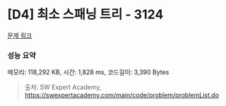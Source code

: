 # [D4] 최소 스패닝 트리 - 3124 

[문제 링크](https://swexpertacademy.com/main/code/problem/problemDetail.do?contestProbId=AV_mSnmKUckDFAWb) 

### 성능 요약

메모리: 118,292 KB, 시간: 1,828 ms, 코드길이: 3,390 Bytes



> 출처: SW Expert Academy, https://swexpertacademy.com/main/code/problem/problemList.do